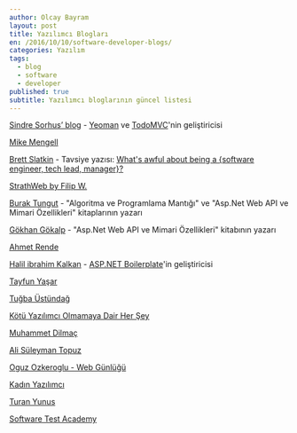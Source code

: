 ```yaml
---
author: Olcay Bayram
layout: post
title: Yazılımcı Blogları
en: /2016/10/10/software-developer-blogs/
categories: Yazılım
tags: 
  - blog
  - software
  - developer
published: true
subtitle: Yazılımcı bloglarının güncel listesi 
---
```


[Sindre Sorhus’ blog](https://blog.sindresorhus.com/) - [Yeoman](http://yeoman.io/) ve [TodoMVC](http://todomvc.com/)'nin geliştiricisi

[Mike Mengell](http://mikemengell.com/)

[Brett Slatkin](http://www.onebigfluke.com/) - Tavsiye yazısı: [What's awful about being a {software engineer, tech lead, manager}?](http://www.onebigfluke.com/2016/04/whats-awful-building-software.html)

[StrathWeb by Filip W.](http://www.strathweb.com/)

[Burak Tungut](http://www.buraktungut.com/) -  "Algoritma ve Programlama Mantığı" ve "Asp.Net Web API ve Mimari Özellikleri" kitaplarının yazarı

[Gökhan Gökalp](http://www.gokhan-gokalp.com/) - "Asp.Net Web API ve Mimari Özellikleri" kitabının yazarı

[Ahmet Rende](https://ahmetrende.com/)

[Halil ibrahim Kalkan](http://halilibrahimkalkan.com/) - [ASP.NET Boilerplate](http://aspnetboilerplate.com/)'in geliştiricisi

[Tayfun Yaşar](http://www.tayfunyasar.com/)

[Tuğba Üstündağ](http://tugbaustundag.com/)

<!--more-->

[Kötü Yazılımcı Olmamaya Dair Her Şey](http://www.ahmeta.org/)

[Muhammet Dilmaç](https://muhammetdilmac.com.tr/)

[Ali Süleyman Topuz](http://blog.alisuleymantopuz.com/)

[Oguz Ozkeroglu - Web Günlüğü](http://www.oguzozkeroglu.com/)

[Kadın Yazılımcı](http://www.kadinyazilimci.com/)

[Turan Yunus](http://www.turanyunus.com/)

[Software Test Academy](http://www.swtestacademy.com/)